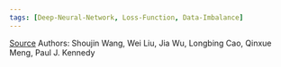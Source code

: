 ```yaml
---
tags: [Deep-Neural-Network, Loss-Function, Data-Imbalance]
---
```


[Source](https://doi.org/10.1109/IJCNN.2016.7727770)
Authors: Shoujin Wang, Wei Liu, Jia Wu, Longbing Cao, Qinxue Meng, Paul J. Kennedy